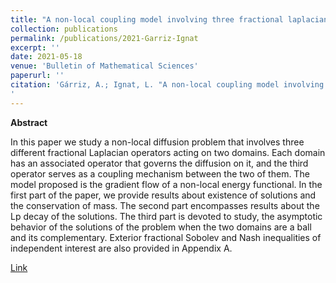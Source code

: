 ```yaml
---
title: "A non-local coupling model involving three fractional laplacians - A. Garriz & L. Ignat (2021)"
collection: publications
permalink: /publications/2021-Garriz-Ignat
excerpt: ''
date: 2021-05-18
venue: 'Bulletin of Mathematical Sciences'
paperurl: ''
citation: 'Gárriz, A.; Ignat, L. "A non-local coupling model involving three fractional laplacians". <i>Bulletin of Mathematical Sciences</i> Vol. 11, No. 02, 2150007 (2021)
'
---
```

**Abstract**

In this paper we study a non-local diffusion problem that involves three different fractional Laplacian operators acting on two domains. Each domain has an associated operator that governs the diffusion on it, and the third operator serves as a coupling mechanism between the two of them. The model proposed is the gradient flow of a non-local energy functional. In the first part of the paper, we provide results about existence of solutions and the conservation of mass. The second part encompasses results about the Lp decay of the solutions. The third part is devoted to study, the asymptotic behavior of the solutions of the problem when the two domains are a ball and its complementary. Exterior fractional Sobolev and Nash inequalities of independent interest are also provided in Appendix A.

[Link](https://www.worldscientific.com/doi/abs/10.1142/S1664360721500077)

